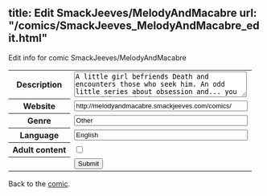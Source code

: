 title: Edit SmackJeeves/MelodyAndMacabre
url: "/comics/SmackJeeves_MelodyAndMacabre_edit.html"
---
Edit info for comic SmackJeeves/MelodyAndMacabre

<form name="comic" action="http://gaepostmail.appspot.com/comic/" method="post">
<table class="comicinfo">
<tr>
<th>Description</th><td><textarea name="description" cols="40" rows="3">A little girl befriends Death and encounters those who seek him. An odd little series about obsession and... you guessed it... death.</textarea></td>
</tr>
<tr>
<th>Website</th><td><input type="text" name="url" value="http://melodyandmacabre.smackjeeves.com/comics/" size="40"/></td>
</tr>
<tr>
<th>Genre</th><td><input type="text" name="genre" value="Other" size="40"/></td>
</tr>
<tr>
<th>Language</th><td><input type="text" name="language" value="English" size="40"/></td>
</tr>
<tr>
<th>Adult content</th><td><input type="checkbox" name="adult" value="adult" /></td>
</tr>
<tr>
<th></th><td>
<input type="hidden" name="comic" value="SmackJeeves_MelodyAndMacabre" />
<input type="submit" name="submit" value="Submit" />
</td>
</tr>
</table>
</form>

Back to the [comic](SmackJeeves_MelodyAndMacabre.html).
